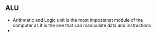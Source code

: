 ## ALU
- Arithmetic and Logic unit is the most impostanat module of the computer as it is the one that      can manipulate data and instructions
-  
